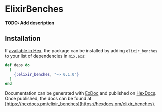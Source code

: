 # ElixirBenches

**TODO: Add description**

## Installation

If [available in Hex](https://hex.pm/docs/publish), the package can be installed
by adding `elixir_benches` to your list of dependencies in `mix.exs`:

```elixir
def deps do
  [
    {:elixir_benches, "~> 0.1.0"}
  ]
end
```

Documentation can be generated with [ExDoc](https://github.com/elixir-lang/ex_doc)
and published on [HexDocs](https://hexdocs.pm). Once published, the docs can
be found at [https://hexdocs.pm/elixir_benches](https://hexdocs.pm/elixir_benches).

